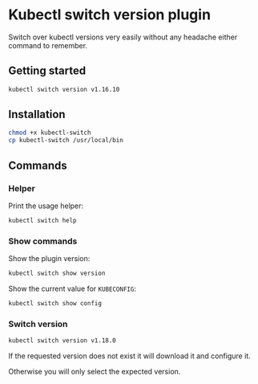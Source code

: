 # Kubectl switch version plugin
Switch over kubectl versions very easily without any headache either command to remember.

## Getting started
```bash
kubectl switch version v1.16.10
```

## Installation
```bash
chmod +x kubectl-switch
cp kubectl-switch /usr/local/bin
```

## Commands

### Helper
Print the usage helper:
```bash
kubectl switch help
```

### Show commands
Show the plugin version:

```bash
kubectl switch show version
```

Show the current value for `KUBECONFIG`:

```bash
kubectl switch show config
```

### Switch version
```bash
kubectl switch version v1.18.0
```
If the requested version does not exist it will download it and configure it.

Otherwise you will only select the expected version.
